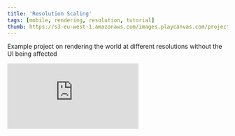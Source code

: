 ```yaml
---
title: 'Resolution Scaling'
tags: [mobile, rendering, resolution, tutorial]
thumb: https://s3-eu-west-1.amazonaws.com/images.playcanvas.com/projects/12/708300/702D33-image-75.jpg
---
```

Example project on rendering the world at different resolutions without the UI being affected
<div className="iframe-container">
    <iframe loading="lazy" src="https://playcanv.as/p/qx7PyE7q/" title="Resolution Scaling" webkitallowfullscreen="true" mozallowfullscreen="true" allow="autoplay" allowfullscreen="true" allowvr="" scrolling="no" frameborder="0" />
</div>
